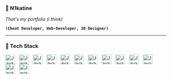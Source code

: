 ### 🚬 N1katine

_That's my portfolio (i think)_

**`(Cheat Developer, Web-Developer, 3D Designer)`**

-----
### 🧠 Tech Stack
<img align="left" alt="Java" Width="30px" style="padding-right:10px;" src="https://cdn.jsdelivr.net/gh/devicons/devicon/icons/html5/html5-plain.svg" />
<img align="left" alt="Java" Width="30px" style="padding-right:10px;" src="https://cdn.jsdelivr.net/gh/devicons/devicon/icons/css3/css3-plain.svg" />
<img align="left" alt="Java" Width="30px" style="padding-right:10px;" src="https://cdn.jsdelivr.net/gh/devicons/devicon/icons/javascript/javascript-plain.svg" />
<img align="left" alt="Java" Width="30px" style="padding-right:10px;" src="https://cdn.jsdelivr.net/gh/devicons/devicon/icons/nodejs/nodejs-original.svg" />
<img align="left" alt="Java" Width="30px" style="padding-right:10px;" src="https://cdn.jsdelivr.net/gh/devicons/devicon/icons/python/python-plain.svg" />
<img align="left" alt="Java" Width="30px" style="padding-right:10px;" src="https://cdn.jsdelivr.net/gh/devicons/devicon/icons/cplusplus/cplusplus-plain.svg" />
<img align="left" alt="Java" Width="30px" style="padding-right:10px;" src="https://cdn.jsdelivr.net/gh/devicons/devicon/icons/csharp/csharp-original.svg" />
<img align="left" alt="Java" Width="30px" style="padding-right:10px;" src="https://cdn.jsdelivr.net/gh/devicons/devicon/icons/lua/lua-original.svg" />
<img align="left" alt="Java" Width="30px" style="padding-right:10px;" src="https://cdn.jsdelivr.net/gh/devicons/devicon/icons/java/java-original.svg" />
<img align="left" alt="Java" Width="30px" style="padding-right:10px;" src="https://cdn.jsdelivr.net/gh/devicons/devicon/icons/bash/bash-original.svg" />
<img align="left" alt="Java" Width="30px" style="padding-right:10px;" src="https://cdn.jsdelivr.net/gh/devicons/devicon/icons/github/github-original.svg" />
<img align="left" alt="Java" Width="30px" style="padding-right:10px;" src="https://cdn.jsdelivr.net/gh/devicons/devicon/icons/aftereffects/aftereffects-original.svg" />
<img align="left" alt="Java" Width="30px" style="padding-right:10px;" src="https://cdn.jsdelivr.net/gh/devicons/devicon/icons/blender/blender-original.svg" />
<br/>

<!--⠀⠀⠀⠀⠀⠀⠀⠀⠀⠀⠀⠀⠀⠀⠀⠀⠀⠀⠀⠀⠀⠀⠀⠀⠀⠀⠀⠀⠀⠀
                      ⠀⠀⠀⠀⠀⠀⠀⠀                                                                                ⠙⠻⢿⣿⣿⣿⣿⣿⣿⣿⣿⣿⣿⣿⠀⠀⠀
                  ⠀⠀⠀⠀⠀⠀⠀⠀⠀⠀⠀⠀⠀⠀⠀                                                                           ⠀⠀   ⠉⠉⠛⠻⣿⣿⣿⡿⠟⠉⠀⠀⠀
                  ⠀⠀⠀⠀⠀⠀⠀⠀⠀⠀⠀⠀⠀⠀⠀⠀⠀                                                                                ⠀⠀⣾⣿⣿⣿⣟⠀⠀⠀⠀⠀⠀
⠀                  ⠀⠀⠀⠀⠀⠀⠀⠀⠀⠀⠀⠀⠀⠀⠀⠀                                                                                ⠀⠀⠹⢿⣿⣿⣿⣷⣶⣦⣄⠀⠀
⠀⠀⠀⠀⠀⠀                  ⠀⠀⠀⠀⠀⠀⠀⠀⠀⠀⠀⠀                      ⠀⠀⠀                                                          ⠉⠛⠻⢿⣿⣿⣿⡄⠀
⠀⠀⠀⠀⠀⠀⠀                 ⠀⠀⠀⠀⠀⠀⠀⠀⠀⠀⠀⠀⠀      ⠀⠀                                                                           ⠀⠀⠀⠈⢻⣿⡇⠀
⠀⠀⠀⠀⠀⠀⠀⠀⠀                 ⠀⠀⠀⠀⠀⠀⠀⠀⠀⠀⠀⠀     ⠀ ⠀                                                                           ⠀⠀⠀⣸⠟⠀⠀
⠀                                                                                               ⢀⣤⣤⣤⣤⡄⠀⣤⣤⣤⣤⣤⣤⣤⣤⣤⣤⣤⣤⣤⣤⣤⣤⠀⣄⢁⣄⠀⠀
⠀                                                                                               ⢸⣿⣿⣿⣿⡇⠀⣿⣿⣿⣿⣿⣿⣿⣿⣿⣿⣿⣿⣿⣿⣿⣿⠀⣿⢸⣿⠀⠀
⠀                                                                                               ⠈⠛⠛⠛⠛⠃⠀⠛⠛⠛⠛⠛⠛⠛⠛⠛⠛⠛⠛⠛⠛⠛⠛⠀⠋⠈⠋⠀⠀⠀⠀⠀⠀⠀⠀⠀⠀⠀⠀⠀⠀⠀⠀⠀⠀⠀⠀⠀⠀
-->
